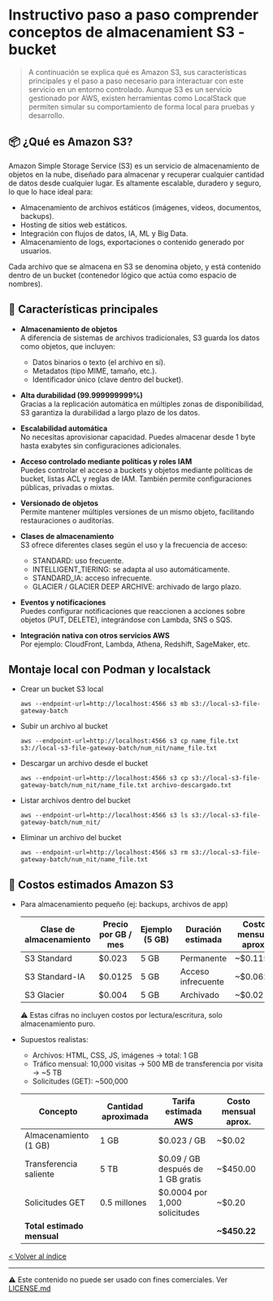 # Instructivo paso a paso comprender conceptos de almacenamient S3 - bucket
> A continuación se explica qué es Amazon S3, sus características principales y el paso a paso necesario para interactuar con este servicio en un entorno controlado. Aunque S3 es un servicio gestionado por AWS, existen herramientas como LocalStack que permiten simular su comportamiento de forma local para pruebas y desarrollo.

## 📦 ¿Qué es Amazon S3?  

Amazon Simple Storage Service (S3) es un servicio de almacenamiento de objetos en la nube, diseñado para almacenar y recuperar cualquier cantidad de datos desde cualquier lugar. Es altamente escalable, duradero y seguro, lo que lo hace ideal para:

- Almacenamiento de archivos estáticos (imágenes, videos, documentos, backups).
- Hosting de sitios web estáticos.
- Integración con flujos de datos, IA, ML y Big Data.
- Almacenamiento de logs, exportaciones o contenido generado por usuarios.

Cada archivo que se almacena en S3 se denomina objeto, y está contenido dentro de un bucket (contenedor lógico que actúa como espacio de nombres).

## 🚀 Características principales

- **Almacenamiento de objetos**  
    A diferencia de sistemas de archivos tradicionales, S3 guarda los datos como objetos, que incluyen:

    - Datos binarios o texto (el archivo en sí).
    - Metadatos (tipo MIME, tamaño, etc.).
    - Identificador único (clave dentro del bucket).

- **Alta durabilidad (99.999999999%)**  
    Gracias a la replicación automática en múltiples zonas de disponibilidad, S3 garantiza la durabilidad a largo plazo de los datos.

- **Escalabilidad automática**  
    No necesitas aprovisionar capacidad. Puedes almacenar desde 1 byte hasta exabytes sin configuraciones adicionales.

- **Acceso controlado mediante políticas y roles IAM**  
    Puedes controlar el acceso a buckets y objetos mediante políticas de bucket, listas ACL y reglas de IAM. También permite configuraciones públicas, privadas o mixtas.

- **Versionado de objetos**  
    Permite mantener múltiples versiones de un mismo objeto, facilitando restauraciones o auditorías.

- **Clases de almacenamiento**  
    S3 ofrece diferentes clases según el uso y la frecuencia de acceso:

    - STANDARD: uso frecuente.
    - INTELLIGENT_TIERING: se adapta al uso automáticamente.
    - STANDARD_IA: acceso infrecuente.
    - GLACIER / GLACIER DEEP ARCHIVE: archivado de largo plazo.

- **Eventos y notificaciones**  
    Puedes configurar notificaciones que reaccionen a acciones sobre objetos (PUT, DELETE), integrándose con Lambda, SNS o SQS.

- **Integración nativa con otros servicios AWS**  
    Por ejemplo: CloudFront, Lambda, Athena, Redshift, SageMaker, etc.

## Montaje local con Podman y localstack

- Crear un bucket S3 local
    ```
    aws --endpoint-url=http://localhost:4566 s3 mb s3://local-s3-file-gateway-batch
    ```

- Subir un archivo al bucket
    ```
    aws --endpoint-url=http://localhost:4566 s3 cp name_file.txt s3://local-s3-file-gateway-batch/num_nit/name_file.txt
    ```

- Descargar un archivo desde el bucket
    ```
    aws --endpoint-url=http://localhost:4566 s3 cp s3://local-s3-file-gateway-batch/num_nit/name_file.txt archivo-descargado.txt
    ```

- Listar archivos dentro del bucket
    ```
    aws --endpoint-url=http://localhost:4566 s3 ls s3://local-s3-file-gateway-batch/num_nit/
    ```

- Eliminar un archivo del bucket
    ```
    aws --endpoint-url=http://localhost:4566 s3 rm s3://local-s3-file-gateway-batch/num_nit/name_file.txt
    ```
## 🧮 Costos estimados Amazon S3

- Para almacenamiento pequeño (ej: backups, archivos de app)

    | Clase de almacenamiento | Precio por GB / mes | Ejemplo (5 GB) | Duración estimada  | Costo mensual aprox. |
    | ----------------------- | ------------------- | -------------- | ------------------ | -------------------- |
    | S3 Standard             | \$0.023             | 5 GB           | Permanente         | \~\$0.115            |
    | S3 Standard-IA          | \$0.0125            | 5 GB           | Acceso infrecuente | \~\$0.0625           |
    | S3 Glacier              | \$0.004             | 5 GB           | Archivado          | \~\$0.02             |

    ⚠️ Estas cifras no incluyen costos por lectura/escritura, solo almacenamiento puro.

- Supuestos realistas:

    - Archivos: HTML, CSS, JS, imágenes → total: 1 GB
    - Tráfico mensual: 10,000 visitas → 500 MB de transferencia por visita → ~5 TB
    - Solicitudes (GET): ~500,000

    | Concepto                   | Cantidad aproximada | Tarifa estimada AWS                | Costo mensual aprox. |
    | -------------------------- | ------------------- | ---------------------------------- | -------------------- |
    | Almacenamiento (1 GB)      | 1 GB                | \$0.023 / GB                       | \~\$0.02             |
    | Transferencia saliente     | 5 TB                | \$0.09 / GB después de 1 GB gratis | \~\$450.00           |
    | Solicitudes GET            | 0.5 millones        | \$0.0004 por 1,000 solicitudes     | \~\$0.20             |
    | **Total estimado mensual** |                     |                                    | **\~\$450.22**       |


[< Volver al índice](../README.md)

---

⚠️ Este contenido no puede ser usado con fines comerciales. Ver [LICENSE.md](../LICENSE.md)